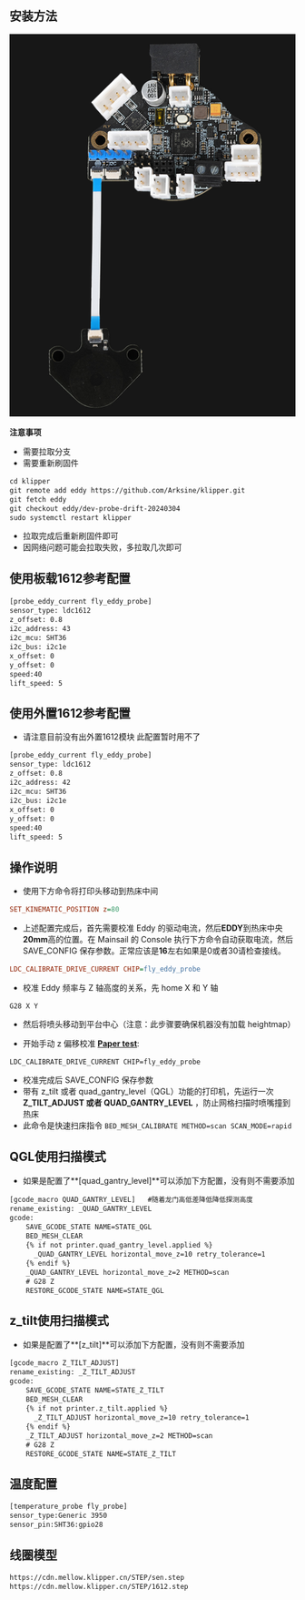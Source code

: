## 安装方法

![1612](../../images/boards/fly_sht36_v3/1612.jpg)

**注意事项**

* 需要拉取分支
* 需要重新刷固件

```
cd klipper
git remote add eddy https://github.com/Arksine/klipper.git
git fetch eddy
git checkout eddy/dev-probe-drift-20240304
sudo systemctl restart klipper
```

* 拉取完成后重新刷固件即可
* 因网络问题可能会拉取失败，多拉取几次即可

## 使用板载1612参考配置

```
[probe_eddy_current fly_eddy_probe]
sensor_type: ldc1612
z_offset: 0.8
i2c_address: 43
i2c_mcu: SHT36
i2c_bus: i2c1e
x_offset: 0
y_offset: 0
speed:40
lift_speed: 5
```

## 使用外置1612参考配置

* 请注意目前没有出外置1612模块 此配置暂时用不了

```
[probe_eddy_current fly_eddy_probe]
sensor_type: ldc1612
z_offset: 0.8
i2c_address: 42
i2c_mcu: SHT36
i2c_bus: i2c1e
x_offset: 0
y_offset: 0
speed:40
lift_speed: 5
```

##  操作说明
* 使用下方命令将打印头移动到热床中间

```cfg
SET_KINEMATIC_POSITION z=80
```

* 上述配置完成后，首先需要校准 Eddy 的驱动电流，然后**EDDY**到热床中央**20mm**高的位置。在 Mainsail 的 Console 执行下方命令自动获取电流，然后 SAVE_CONFIG 保存参数。正常应该是**16**左右如果是0或者30请检查接线。

```cfg
LDC_CALIBRATE_DRIVE_CURRENT CHIP=fly_eddy_probe
```

* 校准 Eddy 频率与 Z 轴高度的关系，先 home X 和 Y 轴

```
G28 X Y
```

* 然后将喷头移动到平台中心（注意：此步骤要确保机器没有加载 heightmap）

* 开始手动 z 偏移校准 **[Paper test](https://www.klipper3d.org/Bed_Level.html#the-paper-test)**:

```
LDC_CALIBRATE_DRIVE_CURRENT CHIP=fly_eddy_probe
```

* 校准完成后 SAVE_CONFIG 保存参数
* 带有 z_tilt 或者 quad_gantry_level（QGL）功能的打印机，先运行一次 **Z_TILT_ADJUST 或者 QUAD_GANTRY_LEVEL** ，防止网格扫描时喷嘴撞到热床
* 此命令是快速扫床指令 `BED_MESH_CALIBRATE METHOD=scan SCAN_MODE=rapid` 

## QGL使用扫描模式

* 如果是配置了**[quad_gantry_level]**可以添加下方配置，没有则不需要添加

```
[gcode_macro QUAD_GANTRY_LEVEL]   #随着龙门高低差降低降低探测高度
rename_existing: _QUAD_GANTRY_LEVEL
gcode:
    SAVE_GCODE_STATE NAME=STATE_QGL
    BED_MESH_CLEAR
    {% if not printer.quad_gantry_level.applied %}
      _QUAD_GANTRY_LEVEL horizontal_move_z=10 retry_tolerance=1
    {% endif %}
    _QUAD_GANTRY_LEVEL horizontal_move_z=2 METHOD=scan
    # G28 Z
    RESTORE_GCODE_STATE NAME=STATE_QGL
```
## z_tilt使用扫描模式

* 如果是配置了**[z_tilt]**可以添加下方配置，没有则不需要添加

```
[gcode_macro Z_TILT_ADJUST]
rename_existing: _Z_TILT_ADJUST
gcode:
    SAVE_GCODE_STATE NAME=STATE_Z_TILT
    BED_MESH_CLEAR
    {% if not printer.z_tilt.applied %}
      _Z_TILT_ADJUST horizontal_move_z=10 retry_tolerance=1
    {% endif %}
    _Z_TILT_ADJUST horizontal_move_z=2 METHOD=scan
    # G28 Z
    RESTORE_GCODE_STATE NAME=STATE_Z_TILT
```
## 温度配置

```
[temperature_probe fly_probe]
sensor_type:Generic 3950
sensor_pin:SHT36:gpio28
```

## 线圈模型

```
https://cdn.mellow.klipper.cn/STEP/sen.step
https://cdn.mellow.klipper.cn/STEP/1612.step
```


